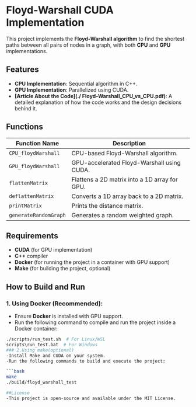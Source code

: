 # Floyd-Warshall CUDA Implementation

This project implements the **Floyd-Warshall algorithm** to find the shortest paths between all pairs of nodes in a graph, with both **CPU** and **GPU** implementations.

## Features

- **CPU Implementation**: Sequential algorithm in C++.
- **GPU Implementation**: Parallelized using CUDA.
- **[Article About the Code](./ Floyd-Warshall_CPU_vs_CPU.pdf)**: A detailed explanation of how the code works and the design decisions behind it.

## Functions

| Function Name         | Description                                      |
|-----------------------|--------------------------------------------------|
| `CPU_floydWarshall`   | CPU-based Floyd-Warshall algorithm.              |
| `GPU_floydWarshall`   | GPU-accelerated Floyd-Warshall using CUDA.       |
| `flattenMatrix`       | Flattens a 2D matrix into a 1D array for GPU.    |
| `deflattenMatrix`     | Converts a 1D array back to a 2D matrix.         |
| `printMatrix`         | Prints the distance matrix.                      |
| `generateRandomGraph` | Generates a random weighted graph.               |

## Requirements

- **CUDA** (for GPU implementation)
- **C++** compiler
- **Docker** (for running the project in a container with GPU support)
- **Make** (for building the project, optional)

## How to Build and Run

### 1. **Using Docker** (Recommended):
   - Ensure **Docker** is installed with GPU support.
   - Run the following command to compile and run the project inside a Docker container:
   
   ```bash
   ./scripts/run_test.sh  # For Linux/WSL
   scripts\run_test.bat  # For Windows
### 2.Using make(optional)
-Install Make and CUDA on your system.
-Run the following commands to build and execute the project: 

```bash
make
./build/floyd_warshall_test

##License
-This project is open-source and available under the MIT License.
